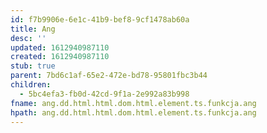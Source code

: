 ```yaml
---
id: f7b9906e-6e1c-41b9-bef8-9cf1478ab60a
title: Ang
desc: ''
updated: 1612940987110
created: 1612940987110
stub: true
parent: 7bd6c1af-65e2-472e-bd78-95801fbc3b44
children:
  - 5bc4efa3-fb0d-42cd-9f1a-2e992a83b998
fname: ang.dd.html.html.dom.html.element.ts.funkcja.ang
hpath: ang.dd.html.html.dom.html.element.ts.funkcja.ang
---
```



